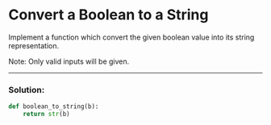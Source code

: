 # Convert a Boolean to a String

Implement a function which convert the given boolean value into its string representation.

Note: Only valid inputs will be given.

---

### Solution:

```python
def boolean_to_string(b):
    return str(b)
```
